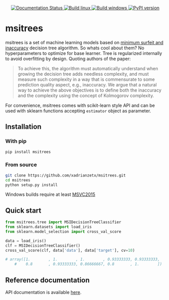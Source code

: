 <p align="center">
<a href='https://msitrees.readthedocs.io/en/latest/?badge=latest'>
    <img src='https://readthedocs.org/projects/msitrees/badge/?version=latest' alt='Documentation Status' />
</a>

<a href='https://github.com/xadrianzetx/msitrees/actions'>
    <img src='https://github.com/xadrianzetx/msitrees/workflows/Linux%20build/badge.svg' alt='Build linux' />
</a>

<a href='https://github.com/xadrianzetx/msitrees/actions'>
    <img src='https://github.com/xadrianzetx/msitrees/workflows/Windows%20build/badge.svg' alt='Build windows' />
</a>

<a href="https://badge.fury.io/py/msitrees">
    <img src="https://badge.fury.io/py/msitrees.svg" alt="PyPI version">
</a>

</p>

# msitrees

msitrees is a set of machine learning models based on [minimum surfeit and inaccuracy](https://ieeexplore.ieee.org/document/8767915) decision tree algorithm. So whats cool about them? No hyperparameters to optimize for base learner. Tree is regularized internally to avoid overfitting by design. Quoting authors of the paper:

> To achieve this, the algorithm must automatically understand when growing the decision tree adds needless complexity, and must
> measure such complexity in a way that is commensurate to some prediction quality aspect, e.g., inaccuracy. We argue that a
> natural way to achieve the above objectives is to define both the inaccuracy and the complexity using the concept of Kolmogorov
> complexity.

For convenience, msitrees comes with scikit-learn style API and can be used with sklearn functions accepting ```estimator``` object as parameter.

## Installation

### With pip

```bash
pip install msitrees
```

### From source

```bash
git clone https://github.com/xadrianzetx/msitrees.git
cd msitrees
python setup.py install
```

Windows builds require at least [MSVC2015](https://www.microsoft.com/en-gb/download/details.aspx?id=48145)

## Quick start

```python
from msitrees.tree import MSIDecisionTreeClassifier
from sklearn.datasets import load_iris
from sklearn.model_selection import cross_val_score

data = load_iris()
clf = MSIDecisionTreeClassifier()
cross_val_score(clf, data['data'], data['target'], cv=10)

# array([1.        , 1.        , 1.        , 0.93333333, 0.93333333,
    #    0.8       , 0.93333333, 0.86666667, 0.8       , 1.        ])
```

## Reference documentation

API documentation is available [here](https://msitrees.readthedocs.io/en/latest/index.html).
